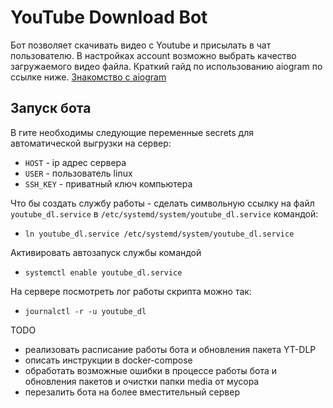 # YouTube Download Bot

Бот позволяет скачивать видео с Youtube и присылать в чат пользователю.
В настройках account возможно выбрать качество загружаемого видео файла.
Краткий гайд по использованию aiogram по ссылке ниже.
[Знакомство с aiogram](https://mastergroosha.github.io/telegram-tutorial-2/quickstart/)


## Запуск бота
В гите необходимы следующие переменные secrets для автоматической выгрузки на сервер:
- ```HOST``` - ip адрес сервера
- ```USER``` - пользователь linux
- ```SSH_KEY``` - приватный ключ компьютера

Что бы создать службу работы - сделать символьную ссылку на файл ```youtube_dl.service``` 
в ```/etc/systemd/system/youtube_dl.service``` командой:
- ```ln youtube_dl.service /etc/systemd/system/youtube_dl.service```

Активировать автозапуск службы командой
- ```systemctl enable youtube_dl.service```

На сервере посмотреть лог работы скрипта можно так:
- ```journalctl -r -u youtube_dl```

TODO
- реализовать расписание работы бота и обновления пакета YT-DLP
- описать инструкции в docker-compose
- обработать возможные ошибки в процессе работы бота и обновления пакетов и очистки папки media от мусора
- перезалить бота на более вместительный сервер
